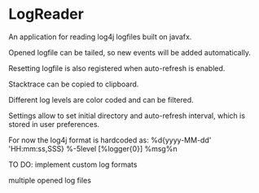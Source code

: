 # LogReader
An application for reading log4j logfiles built on javafx.

Opened logfile can be tailed, so new events will be added automatically.

Resetting logfile is also registered when auto-refresh is enabled.

Stacktrace can be copied to clipboard.

Different log levels are color coded and can be filtered.

Settings allow to set initial directory and auto-refresh interval, which is stored in user preferences.

For now the log4j format is hardcoded as: %d{yyyy-MM-dd' 'HH:mm:ss,SSS} %-5level [%logger{0}] %msg%n

TO DO:
  implement custom log formats
  
  multiple opened log files
